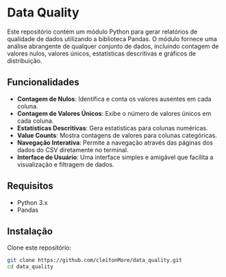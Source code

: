 # Data Quality

Este repositório contém um módulo Python para gerar relatórios de qualidade de dados utilizando a biblioteca Pandas. O módulo fornece uma análise abrangente de qualquer conjunto de dados, incluindo contagem de valores nulos, valores únicos, estatísticas descritivas e gráficos de distribuição.

## Funcionalidades

- **Contagem de Nulos**: Identifica e conta os valores ausentes em cada coluna.
- **Contagem de Valores Únicos**: Exibe o número de valores únicos em cada coluna.
- **Estatísticas Descritivas**: Gera estatísticas para colunas numéricas.
- **Value Counts**: Mostra contagens de valores para colunas categóricas.
- **Navegação Interativa**: Permite a navegação através das páginas dos dados do CSV diretamente no terminal.
- **Interface de Usuário**: Uma interface simples e amigável que facilita a visualização e filtragem de dados.

## Requisitos

- Python 3.x
- Pandas

## Instalação

Clone este repositório:

```bash
git clone https://github.com/cleitonMore/data_quality.git
cd data_quality
